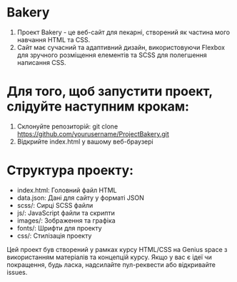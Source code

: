 # Bakery

1. Проект Bakery - це веб-сайт для пекарні, створений як частина мого навчання HTML та CSS.
2. Сайт має сучасний та адаптивний дизайн, використовуючи Flexbox для зручного розміщення елементів та SCSS для полегшення написання CSS.

# Для того, щоб запустити проект, слідуйте наступним крокам:

1. Склонуйте репозиторій: git clone https://github.com/yourusername/ProjectBakery.git
2. Відкрийте index.html у вашому веб-браузері

# Структура проекту:

- index.html: Головний файл HTML
- data.json: Дані для сайту у форматі JSON
- scss/: Сирці SCSS файли
- js/: JavaScript файли та скрипти
- images/: Зображення та графіка
- fonts/: Шрифти для проекту
- css/: Стилізація проекту

Цей проект був створений у рамках курсу HTML/CSS на Genius space з використанням матеріалів та концепцій курсу.
Якщо у вас є ідеї чи покращення, будь ласка, надсилайте пул-реквести або відкривайте issues.

